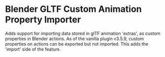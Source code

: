 # Blender GLTF Custom Animation Property Importer

Adds support for importing data stored in glTF animation 'extras', as custom properties in Blender actions. As of the vanilla plugin v3.5.9, custom properties on actions can be exported but not imported. This adds the 'import' side of the feature.
